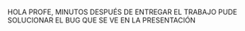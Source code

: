 HOLA PROFE, MINUTOS DESPUÉS DE ENTREGAR EL TRABAJO PUDE SOLUCIONAR EL BUG QUE SE VE EN LA PRESENTACIÓN
